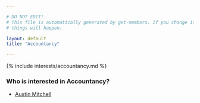 ```yaml
---

# DO NOT EDIT!
# This file is automatically generated by get-members. If you change it, bad
# things will happen.

layout: default
title: "Accountancy"

---
```


{% include interests/accountancy.md %}

### Who is interested in Accountancy?


* [Austin Mitchell](../members/austin-mitchell.html)
